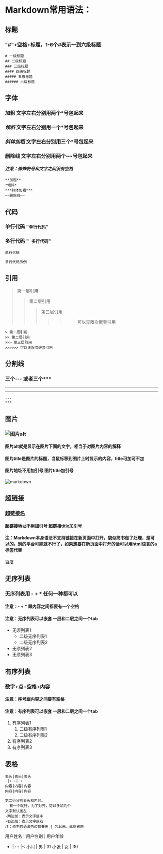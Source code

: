# Markdown常用语法：
## 标题
###  "#"+空格+标题，1-6个#表示一到六级标题
```
# 一级标题
## 二级标题
### 三级标题
#### 四级标题
##### 五级标题
###### 六级标题
```

## 字体
### **加粗** 文字左右分别用两个*号包起来
### *倾斜* 文字左右分别用一个*号包起来
### ***斜体加粗*** 文字左右分别用三个*号包起来
### ~~删除线~~ 文字左右分别用两个~~号包起来
#### ***注意：修饰符号和文字之间没有空格***

```
**加粗**
*倾斜*
***斜体加粗***
~~删除线~~ 
```

## 代码
### 单行代码 "`单行代码`"
### 多行代码 "``` 多行代码```"
`单行代码`
```
多行代码示例
```

## 引用
> 第一层引用
>> 第二层引用
>>> 第三层引用
>>>>>> 可以无限次嵌套引用
```
> 第一层引用
>> 第二层引用
>>> 第三层引用
>>>>>> 可以无限次嵌套引用
```

## 分割线
### 三个--- 或者三个***
---
***
```
---
***
```

## 图片
### ![图片alt](图片地址 "图片title")
#### 图片alt就是显示在图片下面的文字，相当于对图片内容的解释
#### 图片title是图片的标题，当鼠标移到图片上时显示的内容，title可加可不加
#### 图片地址不用加引号 图片title加引号
![markdown](https://ss2.bdstatic.com/70cFvnSh_Q1YnxGkpoWK1HF6hhy/it/u=1613194509,3683268681&fm=26&gp=0.jpg "markdown")


## 超链接
### [超链接名](超链接地址 "超链接title")
####  超链接地址不用加引号 超链接title加引号
#### 注：Markdown本身语法不支持链接在新页面中打开，貌似简书做了处理，是可以的。别的平台可能就不行了，如果想要在新页面中打开的话可以用html语言的a标签代替
[百度](http://www.baidu.com '百度')

## 无序列表
### 无序列表用 - + * 任何一种都可以
#### 注意：- + * 跟内容之间都要有一个空格
#### 注意：无序列表可以嵌套 一层和二层之间一个tab
- 无须列表1
    + 二级无序列表1
    + 二级无序列表2
- 无须列表2
- 无须列表3

## 有序列表
### 数字+点+空格+内容
#### 注意：序号跟内容之间要有空格
#### 注意：有序列表可以嵌套 一层和二层之间一个tab
1. 有序列表1
    1. 二级有序列表1
    2. 二级有序列表2
2. 有序列表2
3. 有序列表3


## 表格
```
表头|表头|表头
-|:-:|-:
内容|内容|内容
内容|内容|内容

第二行分割表头和内容。
- 有一个就行，为了对齐，可以多加几个
文字默认居左
-两边加：表示文字居中
-右边加：表示文字居右
注：原生的语法两边都要用 | 包起来。此处省略
```

用户姓名 | 用户性别 | 用户年龄
- | :-: |-:
小闫 | 男 | 31
小张 | 女 | 30


